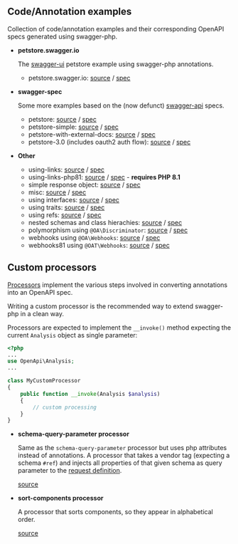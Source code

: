 ## Code/Annotation examples

Collection of code/annotation examples and their corresponding OpenAPI specs generated using swagger-php.

* **petstore.swagger.io**

  The [swagger-ui](http://petstore.swagger.io/) petstore example using swagger-php annotations.

  * petstore.swagger.io: [source](petstore.swagger.io) / [spec](petstore.swagger.io/petstore.swagger.io.yaml)


* **swagger-spec**

  Some more examples based on the (now defunct) [swagger-api](https://github.com/swagger-api/) specs.

  * petstore: [source](swagger-spec/petstore) / [spec](swagger-spec/petstore/petstore.yaml)
  * petstore-simple: [source](swagger-spec/petstore-simple)
    / [spec](swagger-spec/petstore-simple/petstore-simple.yaml)
  * petstore-with-external-docs: [source](swagger-spec/petstore-with-external-docs)
    / [spec](swagger-spec/petstore-with-external-docs/petstore-with-external-docs.yaml)
  * petstore-3.0 (includes oauth2 auth flow): [source](petstore-3.0) / [spec](openapi-spec/petstore-3.0.yaml)


* **Other**

  * using-links: [source](using-links) / [spec](using-links/using-links.yaml)
  * using-links-php81: [source](using-links-php81) / [spec](using-links-php81/using-links-php81.yaml) - **requires PHP 8.1**
  * simple response object: [source](example-object) / [spec](example-object/example-object.yaml)
  * misc: [source](misc) / [spec](misc/misc.yaml)
  * using interfaces: [source](using-interfaces) / [spec](using-interfaces/using-interfaces.yaml)
  * using traits: [source](using-traits) / [spec](using-traits/using-traits.yaml)
  * using refs: [source](using-refs) / [spec](using-refs/using-refs.yaml)
  * nested schemas and class hierachies: [source](nesting) / [spec](nesting/nesting.yaml)
  * polymorphism using `@OA\Discriminator`: [source](polymorphism) / [spec](polymorphism/polymorphism.yaml)
  * webhooks using `@OA\Webhooks`: [source](webhooks) / [spec](webhooks/webhooks.yaml)
  * webhooks81 using `@OAT\Webhooks`: [source](webhooks81) / [spec](webhooks81/webhooks.yaml)


## Custom processors

[Processors](../src/Processors) implement the various steps involved in converting annotations into an OpenAPI spec.

Writing a custom processor is the recommended way to extend swagger-php in a clean way.

Processors are expected to implement the `__invoke()` method expecting the current `Analysis` object as single parameter:

```php
<?php
...
use OpenApi\Analysis;
...

class MyCustomProcessor
{
    public function __invoke(Analysis $analysis)
    {
        // custom processing
    }
}
```

* **schema-query-parameter processor**

  Same as the `schema-query-parameter` processor but uses php attributes instead of annotations.
  A processor that takes a vendor tag (expecting a schema `#ref`) and injects all properties of that given schema as
  query parameter to the [request definition](processors/schema-query-parameter/SchemaQueryParameter.php).

  [source](processors/schema-query-parameter)

* **sort-components processor**

  A processor that sorts components, so they appear in alphabetical order.

  [source](processors/sort-components)
